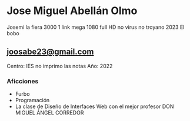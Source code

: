 # Jose Miguel Abellán Olmo
Josemi la fiera 3000 1 link mega 1080 full HD no virus no troyano 2023
El bobo
## joosabe23@gmail.com

Centro: IES no imprimo las notas
Año: 2022

### Aficciones

- Furbo
- Programación
- La clase de Diseño de Interfaces Web con el mejor profesor DON MIGUEL ÁNGEL CORREDOR

